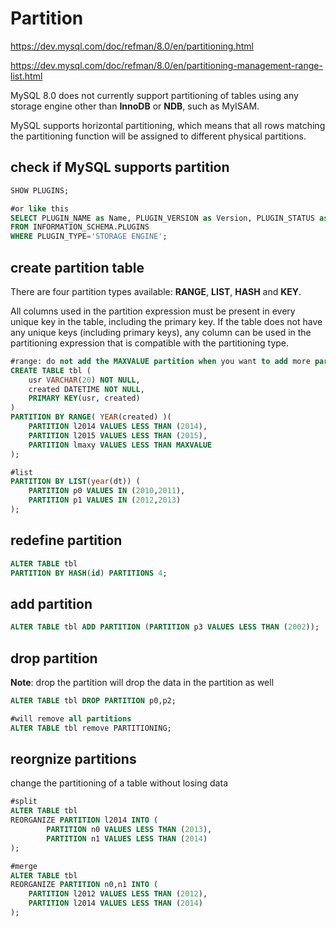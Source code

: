 # Partition

https://dev.mysql.com/doc/refman/8.0/en/partitioning.html

https://dev.mysql.com/doc/refman/8.0/en/partitioning-management-range-list.html

MySQL 8.0 does not currently support partitioning of tables using any storage engine other than **InnoDB** or **NDB**, such as MyISAM.

MySQL supports horizontal partitioning, which means that all rows matching the partitioning function will be assigned to different physical partitions.

## check if MySQL supports partition
```sql
SHOW PLUGINS;

#or like this
SELECT PLUGIN_NAME as Name, PLUGIN_VERSION as Version, PLUGIN_STATUS as Status
FROM INFORMATION_SCHEMA.PLUGINS
WHERE PLUGIN_TYPE='STORAGE ENGINE';
```

## create partition table
There are four partition types available: **RANGE**, **LIST**, **HASH** and **KEY**.

All columns used in the partition expression must be present in every unique key in the table, including the primary key. If the table does not have any unique keys (including primary keys), any column can be used in the partitioning expression that is compatible with the partitioning type.

```sql
#range: do not add the MAXVALUE partition when you want to add more partitions later
CREATE TABLE tbl (
    usr VARCHAR(20) NOT NULL,
    created DATETIME NOT NULL,
    PRIMARY KEY(usr, created)
)
PARTITION BY RANGE( YEAR(created) )(
    PARTITION l2014 VALUES LESS THAN (2014),
    PARTITION l2015 VALUES LESS THAN (2015),
    PARTITION lmaxy VALUES LESS THAN MAXVALUE
);

#list
PARTITION BY LIST(year(dt)) (
    PARTITION p0 VALUES IN (2010,2011),
    PARTITION p1 VALUES IN (2012,2013)
);
```

## redefine partition
```sql
ALTER TABLE tbl
PARTITION BY HASH(id) PARTITIONS 4;
```

## add partition
```sql
ALTER TABLE tbl ADD PARTITION (PARTITION p3 VALUES LESS THAN (2002));
```

## drop partition
**Note**: drop the partition will drop the data in the partition as well
```sql
ALTER TABLE tbl DROP PARTITION p0,p2;

#will remove all partitions
ALTER TABLE tbl remove PARTITIONING;
```

## reorgnize partitions
change the partitioning of a table without losing data
```sql
#split
ALTER TABLE tbl
REORGANIZE PARTITION l2014 INTO (
        PARTITION n0 VALUES LESS THAN (2013),
        PARTITION n1 VALUES LESS THAN (2014)
);

#merge
ALTER TABLE tbl 
REORGANIZE PARTITION n0,n1 INTO (
    PARTITION l2012 VALUES LESS THAN (2012),
    PARTITION l2014 VALUES LESS THAN (2014)
);
```
